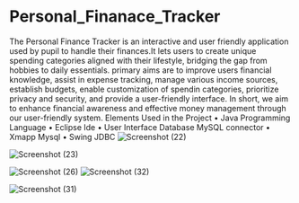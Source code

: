 # Personal_Finanace_Tracker
The Personal Finance Tracker is an interactive and user friendly application used by pupil to handle their finances.It lets users to create unique spending categories aligned with their lifestyle, bridging the gap from hobbies to daily essentials.
primary aims are to improve users financial knowledge, assist in expense tracking, manage various income sources, establish budgets, enable customization of spendin categories, prioritize privacy and security, and provide a user-friendly interface. In short, we aim to enhance financial awareness and effective money management through our user-friendly system.
Elements Used in the Project 
• Java Programming Language
• Eclipse Ide
• User Interface Database MySQL connector
• Xmapp Mysql 
• Swing JDBC 
![Screenshot (22)](https://github.com/ajaypochanagari/Personal_Finanace_Tracker/assets/105651124/c86f0998-3717-4e66-8177-2ac26c735e67)


![Screenshot (23)](https://github.com/ajaypochanagari/Personal_Finanace_Tracker/assets/105651124/51d71fa2-8da3-4ef9-b1b7-c7071b1b608e)

![Screenshot (26)](https://github.com/ajaypochanagari/Personal_Finanace_Tracker/assets/105651124/4c29ea77-6b40-47e5-b371-7a430bbd7d18)
![Screenshot (32)](https://github.com/ajaypochanagari/Personal_Finanace_Tracker/assets/105651124/9bc08f36-1ede-4010-9ad3-5e54399aff94)

![Screenshot (31)](https://github.com/ajaypochanagari/Personal_Finanace_Tracker/assets/105651124/67f7fe2e-65e0-4735-ae48-a70b846fbb68)
